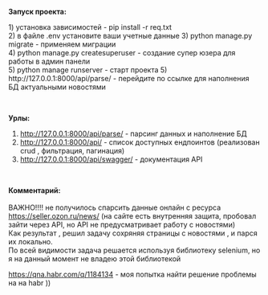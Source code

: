 <b>Запуск проекта:</b><br />
<p>
  1) установка зависимостей - pip install -r req.txt <br />
  2) в файле .env установите ваши учетные данные
  3) python manage.py migrate - применяем миграции <br />
  4) python manage.py createsuperuser - создание супер юзера для работы в админ
  панели <br />
  5) python manage runserver - старт проекта 5) http://127.0.0.1:8000/api/parse/
  - перейдите по ссылке для наполнения БД актуальными новостями <br />
</p>
<br />

<b>Урлы:</b><br />
1) http://127.0.0.1:8000/api/parse/ - парсинг данных и наполнение БД <br />
2) http://127.0.0.1:8000/api/ - список доступных ендпоинтов (реализован crud ,
фильтрация, пагинация)<br />
3) http://127.0.0.1:8000/api/swagger/ - документация API <br />
<br>

<b>Комментарий:</b><br /><br>
ВАЖНО!!!! не получилось спарсить данные  онлайн с ресурса https://seller.ozon.ru/news/
(на сайте есть внутренняя защита, пробовал зайти через API, но API не предусматривает работу с новостями)<br>
Как результат , решил задачу сохряняя страницы с новостями , и парся их локально.<br>
По всей видимости задача решается используя библиотеку selenium, но я на данный момент не владею этой библиотекой<br>

https://qna.habr.com/q/1184134 - моя попытка найти решение проблемы на на habr ))
